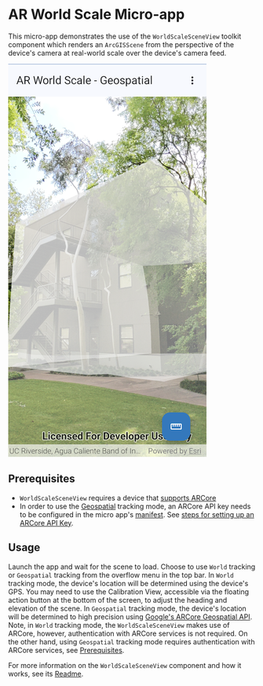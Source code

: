 # AR World Scale Micro-app

This micro-app demonstrates the use of the `WorldScaleSceneView` toolkit component which renders an `ArcGISScene` from the perspective of the device's camera at real-world scale over the device's camera feed.

![Screenshot](../../toolkit/ar/worldscale-screenshot.png)
## Prerequisites

- `WorldScaleSceneView` requires a device that [supports ARCore](https://developers.google.com/ar/devices)
- In order to use the [Geospatial](../../toolkit/ar/src/main/java/com/arcgismaps/toolkit/ar/WorldScaleTrackingMode.kt) tracking mode, an ARCore API key needs to be configured in the micro app's [manifest](app/src/main/AndroidManifest.xml). See [steps for setting up an ARCore API Key](https://developers.google.com/ar/develop/authorization?platform=android#api-key-android).

## Usage

Launch the app and wait for the scene to load. Choose to use `World` tracking or `Geospatial` tracking from the overflow menu in the top bar. In `World` tracking mode, the device's location will be determined using the device's GPS. You may need to use the Calibration View, accessible via the floating action button at the bottom of the screen, to adjust the heading and elevation of the scene. In `Geospatial` tracking mode, the device's location will be determined to high precision using [Google's ARCore Geospatial API](https://developers.google.com/ar/develop/geospatial).
Note, in `World` tracking mode, the `WorldScaleSceneView` makes use of ARCore, however, authentication with ARCore services is not required. On the other hand, using `Geospatial` tracking mode requires authentication with ARCore services, see [Prerequisites](#prerequisites).

For more information on the `WorldScaleSceneView` component and how it works, see its [Readme](../../toolkit/ar/README.md).
